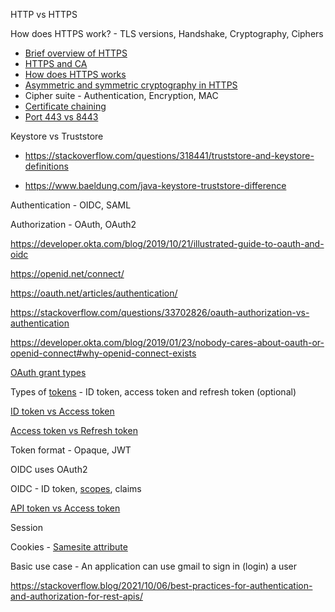 HTTP vs HTTPS

How does HTTPS work? - TLS versions, Handshake, Cryptography, Ciphers
- [Brief overview of HTTPS](https://www.youtube.com/watch?v=j9QmMEWmcfo)
- [HTTPS and CA](https://www.youtube.com/watch?v=T4Df5_cojAs) 
- [How does HTTPS works](https://www.thesslstore.com/blog/how-does-https-work)
- [Asymmetric and symmetric cryptography in HTTPS](https://stackoverflow.com/questions/37791013/https-uses-asymmetric-or-symmetric-encryption)
- Cipher suite - Authentication, Encryption, MAC 
- [Certificate chaining](https://support.dnsimple.com/articles/what-is-ssl-certificate-chain/)
- [Port 443 vs 8443](https://www.dcgears.com/blog/what-is-the-difference-between-https-port-443-and-port-8443#:~:text=The%20key%20difference%20between%20HTTPS,between%20web%20browsers%20and%20servers)

Keystore vs Truststore 

- https://stackoverflow.com/questions/318441/truststore-and-keystore-definitions

- https://www.baeldung.com/java-keystore-truststore-difference


Authentication - OIDC, SAML

Authorization - OAuth, OAuth2

https://developer.okta.com/blog/2019/10/21/illustrated-guide-to-oauth-and-oidc 

https://openid.net/connect/

https://oauth.net/articles/authentication/

https://stackoverflow.com/questions/33702826/oauth-authorization-vs-authentication

https://developer.okta.com/blog/2019/01/23/nobody-cares-about-oauth-or-openid-connect#why-openid-connect-exists

[OAuth grant types](https://oauth.net/2/grant-types/)

Types of [tokens](https://auth0.com/docs/secure/tokens/access-tokens) - ID token, access token and refresh token (optional)

[ID token vs Access token](https://developer.okta.com/docs/guides/validate-access-tokens/dotnet/main/)

[Access token vs Refresh token](https://stackoverflow.com/questions/34931052/how-does-a-short-lived-access-token-add-security)

Token format - Opaque, JWT

OIDC uses OAuth2

OIDC - ID token, [scopes](https://auth0.com/docs/get-started/apis/scopes/openid-connect-scopes), claims

[API token vs Access token](https://docs.vmware.com/en/VMware-Cloud-services/services/Using-VMware-Cloud-Services/GUID-1EEC504F-CFE5-4030-8DCB-1201CECF8B45.html#:~:text=The%20difference%20is%20that%20API,service%20involved%20in%20the%20interaction)

Session

Cookies - [Samesite attribute](https://developer.mozilla.org/en-US/docs/Web/HTTP/Headers/Set-Cookie/SameSite)

Basic use case - An application can use gmail to sign in (login) a user 

https://stackoverflow.blog/2021/10/06/best-practices-for-authentication-and-authorization-for-rest-apis/

